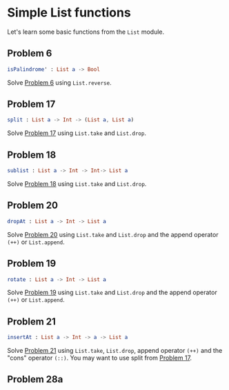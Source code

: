 # Simple List functions

Let's learn some basic functions from the `List` module.

## Problem 6

```elm
isPalindrome' : List a -> Bool
```

Solve [Problem 6](../p/p06.md) using `List.reverse`.

## Problem 17

```elm
split : List a -> Int -> (List a, List a)
```

Solve [Problem 17](../p/p17.md) using `List.take` and `List.drop`.

## Problem 18

```elm
sublist : List a -> Int -> Int-> List a
```

Solve [Problem 18](../p/p18.md) using  `List.take` and `List.drop`.

## Problem 20

```elm
dropAt : List a -> Int -> List a
```

Solve [Problem 20](../p/p20.md) using  `List.take` and `List.drop` and the append operator ```(++)``` or ```List.append```.

## Problem 19

```elm
rotate : List a -> Int -> List a
```

Solve [Problem 19](../p/p19.md) using `List.take` and `List.drop` and the append operator ```(++)``` or ```List.append```.

## Problem 21

```elm
insertAt : List a -> Int -> a -> List a
```

Solve [Problem 21](../p/p21.md)  using `List.take`, `List.drop`, append operator ```(++)``` and the "cons" operator ```(::)```. You may want to use split from [Problem 17](../p/p17.md).

## Problem 28a
